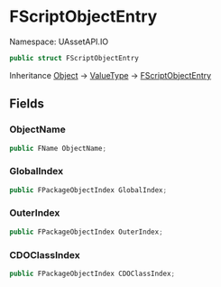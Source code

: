 # FScriptObjectEntry

Namespace: UAssetAPI.IO

```csharp
public struct FScriptObjectEntry
```

Inheritance [Object](https://docs.microsoft.com/en-us/dotnet/api/system.object) → [ValueType](https://docs.microsoft.com/en-us/dotnet/api/system.valuetype) → [FScriptObjectEntry](./uassetapi.io.fscriptobjectentry.md)

## Fields

### **ObjectName**

```csharp
public FName ObjectName;
```

### **GlobalIndex**

```csharp
public FPackageObjectIndex GlobalIndex;
```

### **OuterIndex**

```csharp
public FPackageObjectIndex OuterIndex;
```

### **CDOClassIndex**

```csharp
public FPackageObjectIndex CDOClassIndex;
```
